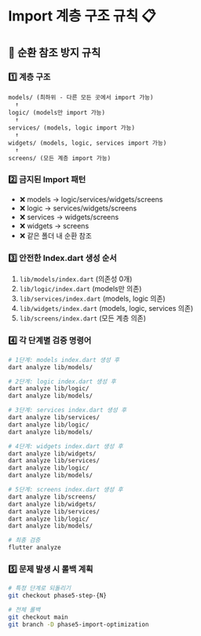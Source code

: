 # Import 계층 구조 규칙 📋

## 🚫 순환 참조 방지 규칙

### 1️⃣ **계층 구조**
```
models/ (최하위 - 다른 모든 곳에서 import 가능)
  ↑
logic/ (models만 import 가능)
  ↑  
services/ (models, logic import 가능)
  ↑
widgets/ (models, logic, services import 가능)
  ↑
screens/ (모든 계층 import 가능)
```

### 2️⃣ **금지된 Import 패턴**
- ❌ models → logic/services/widgets/screens
- ❌ logic → services/widgets/screens  
- ❌ services → widgets/screens
- ❌ widgets → screens
- ❌ 같은 폴더 내 순환 참조

### 3️⃣ **안전한 Index.dart 생성 순서**
1. `lib/models/index.dart` (의존성 0개)
2. `lib/logic/index.dart` (models만 의존)
3. `lib/services/index.dart` (models, logic 의존)
4. `lib/widgets/index.dart` (models, logic, services 의존)
5. `lib/screens/index.dart` (모든 계층 의존)

### 4️⃣ **각 단계별 검증 명령어**
```bash
# 1단계: models index.dart 생성 후
dart analyze lib/models/

# 2단계: logic index.dart 생성 후  
dart analyze lib/logic/
dart analyze lib/models/

# 3단계: services index.dart 생성 후
dart analyze lib/services/
dart analyze lib/logic/
dart analyze lib/models/

# 4단계: widgets index.dart 생성 후
dart analyze lib/widgets/
dart analyze lib/services/
dart analyze lib/logic/
dart analyze lib/models/

# 5단계: screens index.dart 생성 후
dart analyze lib/screens/
dart analyze lib/widgets/
dart analyze lib/services/
dart analyze lib/logic/
dart analyze lib/models/

# 최종 검증
flutter analyze
```

### 5️⃣ **문제 발생 시 롤백 계획**
```bash
# 특정 단계로 되돌리기
git checkout phase5-step-{N}

# 전체 롤백
git checkout main
git branch -D phase5-import-optimization
``` 